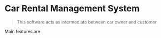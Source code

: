 # Car Rental Management System

> This  software acts as intermediate between car owner and customer

Main features are 

 >> 
